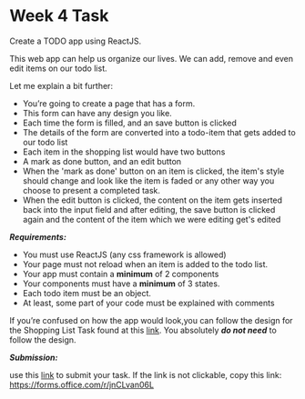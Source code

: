 # Week 4 Task 

Create a TODO app using ReactJS. 

This web app can help us organize our lives. We can add, remove and even edit items on our todo list. 

Let me explain a bit further: 

- You’re going to create a page that has a form.
- This form can have any design you like.
- Each time the form is filled, and an save button is clicked 
- The details of the form are converted into a todo-item that gets added to our todo list 
- Each item in the shopping list would have two buttons
- A mark as done button, and an edit button 
- When the 'mark as done' button on an item is clicked, the item's style should change and look like the item is faded or any other way you choose to present a completed task.
- When the edit button is clicked, the content on the item gets inserted back into the input field and after editing, the save button is clicked again and the content of the item which we were editing get's edited

 

***Requirements:***

- You must use ReactJS (any css framework is allowed)
- Your page must not reload when an item is added to the todo list.
- Your app must contain a **minimum** of 2 components
- Your components must have a **minimum** of 3 states.
- Each todo item must be an object. 
- At least, some part of your code must be explained with comments 

 

If you’re confused on how the app would look,you can follow the design for the Shopping List Task found at this [link](https://www.figma.com/file/AmXexOs7MdFilk8SOEA2Fe/Untitled?node-id=1%3A2). You absolutely ***do not need*** to follow the design. 

***Submission:***

use this [link](https://forms.office.com/r/jnCLvan06L) to submit your task. If the link is not clickable, copy this link: https://forms.office.com/r/jnCLvan06L

 

